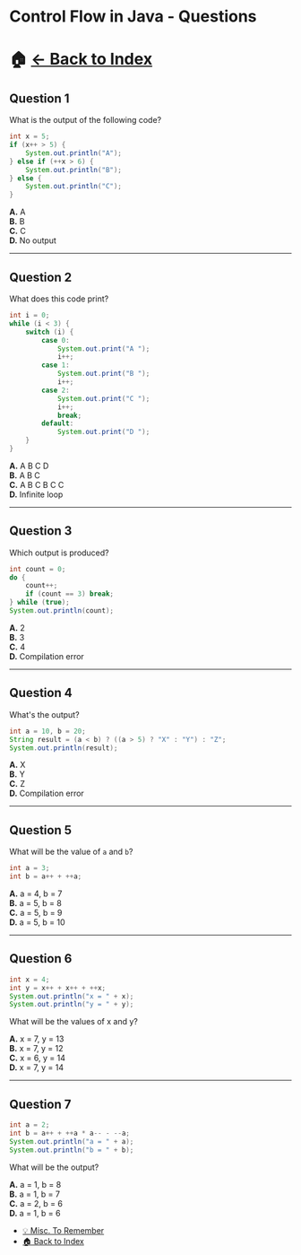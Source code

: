 # Control Flow in Java - Questions
# 🏠 [← Back to Index](https://aasifali37.github.io)

## Question 1
What is the output of the following code?

```java
int x = 5;
if (x++ > 5) {
    System.out.println("A");
} else if (++x > 6) {
    System.out.println("B");
} else {
    System.out.println("C");
}
```

**A.** A  
**B.** B  
**C.** C  
**D.** No output

---

## Question 2
What does this code print?

```java
int i = 0;
while (i < 3) {
    switch (i) {
        case 0:
            System.out.print("A ");
            i++;
        case 1:
            System.out.print("B ");
            i++;
        case 2:
            System.out.print("C ");
            i++;
            break;
        default:
            System.out.print("D ");
    }
}
```

**A.** A B C D  
**B.** A B C  
**C.** A B C B C C  
**D.** Infinite loop

---

## Question 3
Which output is produced?

```java
int count = 0;
do {
    count++;
    if (count == 3) break;
} while (true);
System.out.println(count);
```

**A.** 2  
**B.** 3  
**C.** 4  
**D.** Compilation error

---

## Question 4
What's the output?

```java
int a = 10, b = 20;
String result = (a < b) ? ((a > 5) ? "X" : "Y") : "Z";
System.out.println(result);
```

**A.** X  
**B.** Y  
**C.** Z  
**D.** Compilation error

---

## Question 5
What will be the value of `a` and `b`?

```java
int a = 3;
int b = a++ + ++a;
```

**A.** a = 4, b = 7  
**B.** a = 5, b = 8  
**C.** a = 5, b = 9  
**D.** a = 5, b = 10

---

## Question 6
```java
int x = 4;
int y = x++ + x++ + ++x;
System.out.println("x = " + x);
System.out.println("y = " + y);
```

What will be the values of x and y?

**A.** x = 7, y = 13  
**B.** x = 7, y = 12  
**C.** x = 6, y = 14  
**D.** x = 7, y = 14

---

## Question 7
```java
int a = 2;
int b = a++ + ++a * a-- - --a;
System.out.println("a = " + a);
System.out.println("b = " + b);
```

What will be the output?

**A.** a = 1, b = 8  
**B.** a = 1, b = 7  
**C.** a = 2, b = 6  
**D.** a = 1, b = 6

- [💡 Misc. To Remember](./Chapters/1%29%20Introduction%20to%20Java/Control%20Flow%20in%20Java/Misc%20to%20remember.md)
- [🏠 Back to Index](https://aasifali37.github.io)

